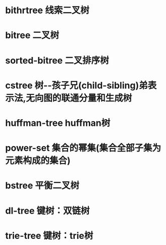 # bithrtree 线索二叉树
# bitree 二叉树
# sorted-bitree 二叉排序树
# cstree 树--孩子兄(child-sibling)弟表示法,无向图的联通分量和生成树
# huffman-tree huffman树
# power-set 集合的幂集(集合全部子集为元素构成的集合)
# bstree 平衡二叉树
# dl-tree 键树：双链树
# trie-tree 键树：trie树
